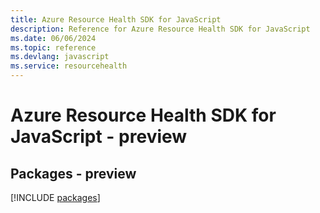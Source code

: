 ```yaml
---
title: Azure Resource Health SDK for JavaScript
description: Reference for Azure Resource Health SDK for JavaScript
ms.date: 06/06/2024
ms.topic: reference
ms.devlang: javascript
ms.service: resourcehealth
---
```

# Azure Resource Health SDK for JavaScript - preview
## Packages - preview
[!INCLUDE [packages](resource-health-index.md)]